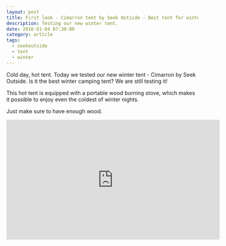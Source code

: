 ```yaml
---
layout: post
title: First look - Cimarron tent by Seek Outside - Best tent for winter camping?
description: Testing our new winter tent.
date: 2016-01-04 07:30:00
category: article
tags:
  - seekoutside
  - tent
  - winter
---
```

Cold day, hot tent. Today we tested our new winter tent - Cimarron by Seek Outside. Is it the best winter camping tent? We are still testing it!

This hot tent is equipped with a portable wood burning stove, which makes it possible to enjoy even the coldest of winter nights.

Just make sure to have enough wood.

<iframe src="https://www.facebook.com/plugins/video.php?href=https%3A%2F%2Fwww.facebook.com%2FHikeVentures%2Fvideos%2F947527398680384%2F&show_text=0&width=560" width="560" height="315" style="border:none;overflow:hidden" scrolling="no" frameborder="0" allowTransparency="true" allowFullScreen="true"></iframe>
